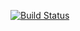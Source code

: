 [![Build Status](https://travis-ci.org/aliciawyy/degiro-tracker.svg?branch=master)](https://travis-ci.org/aliciawyy/degiro-tracker)